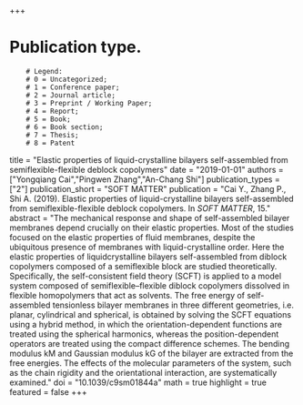 +++
# Publication type.
        # Legend: 
        # 0 = Uncategorized; 
        # 1 = Conference paper; 
        # 2 = Journal article;
        # 3 = Preprint / Working Paper; 
        # 4 = Report; 
        # 5 = Book; 
        # 6 = Book section;
        # 7 = Thesis; 
        # 8 = Patent
title = "Elastic properties of liquid-crystalline bilayers self-assembled from semiflexible-flexible deblock copolymers"
date = "2019-01-01"
authors = ["Yongqiang Cai","Pingwen Zhang","An-Chang Shi"]
publication_types = ["2"]
publication_short = "SOFT MATTER"
publication = "Cai Y., Zhang P., Shi A. (2019). Elastic properties of liquid-crystalline bilayers self-assembled from semiflexible-flexible deblock copolymers. In _SOFT MATTER_, 15."
abstract = "The mechanical response and shape of self-assembled bilayer membranes depend crucially on their elastic properties. Most of the studies focused on the elastic properties of fluid membranes, despite the ubiquitous presence of membranes with liquid-crystalline order. Here the elastic properties of liquidcrystalline bilayers self-assembled from diblock copolymers composed of a semiflexible block are studied theoretically. Specifically, the self-consistent field theory (SCFT) is applied to a model system composed of semiflexible–flexible diblock copolymers dissolved in flexible homopolymers that act as solvents. The free energy of self-assembled tensionless bilayer membranes in three different geometries, i.e. planar, cylindrical and spherical, is obtained by solving the SCFT equations using a hybrid method, in which the orientation-dependent functions are treated using the spherical harmonics, whereas the position-dependent operators are treated using the compact difference schemes. The bending modulus kM and Gaussian modulus kG of the bilayer are extracted from the free energies. The effects of the molecular parameters of the system, such as the chain rigidity and the orientational interaction, are systematically examined."
doi = "10.1039/c9sm01844a"
math = true
highlight = true
featured = false
+++
